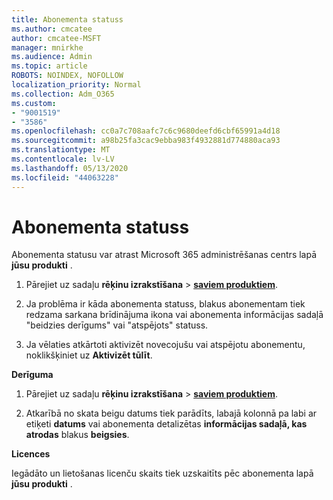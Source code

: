```yaml
---
title: Abonementa statuss
ms.author: cmcatee
author: cmcatee-MSFT
manager: mnirkhe
ms.audience: Admin
ms.topic: article
ROBOTS: NOINDEX, NOFOLLOW
localization_priority: Normal
ms.collection: Adm_O365
ms.custom:
- "9001519"
- "3586"
ms.openlocfilehash: cc0a7c708aafc7c6c9680deefd6cbf65991a4d18
ms.sourcegitcommit: a98b25fa3cac9ebba983f4932881d774880aca93
ms.translationtype: MT
ms.contentlocale: lv-LV
ms.lasthandoff: 05/13/2020
ms.locfileid: "44063228"
---
```

# <a name="subscription-status"></a>Abonementa statuss

Abonementa statusu var atrast Microsoft 365 administrēšanas centrs lapā **jūsu produkti** .

1. Pārejiet uz sadaļu **rēķinu izrakstīšana**  >  **[saviem produktiem](https://go.microsoft.com/fwlink/p/?linkid=842054)**.

2. Ja problēma ir kāda abonementa statuss, blakus abonementam tiek redzama sarkana brīdinājuma ikona vai abonementa informācijas sadaļā "beidzies derīgums" vai "atspējots" statuss.

3. Ja vēlaties atkārtoti aktivizēt novecojušu vai atspējotu abonementu, noklikšķiniet uz **Aktivizēt tūlīt**.

**Derīguma**

1. Pārejiet uz sadaļu **rēķinu izrakstīšana**  >  **[saviem produktiem](https://go.microsoft.com/fwlink/p/?linkid=842054)**.

2. Atkarībā no skata beigu datums tiek parādīts, labajā kolonnā pa labi ar etiķeti **datums** vai abonementa detalizētas **informācijas sadaļā, kas atrodas** blakus **beigsies**.

**Licences**

Iegādāto un lietošanas licenču skaits tiek uzskaitīts pēc abonementa lapā **jūsu produkti** .

